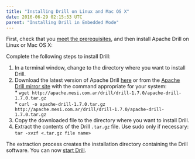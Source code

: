 ```yaml
---
title: "Installing Drill on Linux and Mac OS X"
date: 2016-06-29 02:15:53 UTC
parent: "Installing Drill in Embedded Mode"
---
```

First, check that you [meet the prerequisites]({{site.baseurl}}/docs/embedded-mode-prerequisites), and then install Apache Drill on Linux or Mac OS X:

Complete the following steps to install Drill:  

1. In a terminal window, change to the directory where you want to install Drill.  
2. Download the latest version of Apache Drill [here](http://www.apache.org/dyn/closer.lua?filename=drill/drill-1.7.0/apache-drill-1.7.0.tar.gz&action=download) or from the [Apache Drill mirror site](http://www.apache.org/dyn/closer.cgi/drill/drill-1.7.0/apache-drill-1.7.0.tar.gz) with the command appropriate for your system:  
       * `wget http://apache.mesi.com.ar/drill/drill-1.7.0/apache-drill-1.7.0.tar.gz`  
       * `curl -o apache-drill-1.7.0.tar.gz http://apache.mesi.com.ar/drill/drill-1.7.0/apache-drill-1.7.0.tar.gz`  
3. Copy the downloaded file to the directory where you want to install Drill.  
4. Extract the contents of the Drill `.tar.gz` file. Use sudo only if necessary:  
`tar -xvzf <.tar.gz file name>`  

The extraction process creates the installation directory containing the Drill software. You can now [start Drill]({{site.baseurl}}/docs/starting-drill-on-linux-and-mac-os-x).
